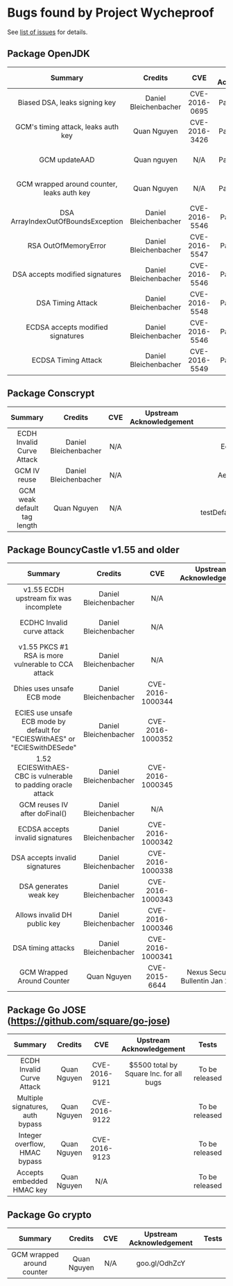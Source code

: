 # Bugs found by Project Wycheproof
See [list of issues](issues.md) for details.

## Package OpenJDK

|           Summary                |            Credits         |         CVE       |       Upstream Acknowledgement          | Tests                                  |
|:---------------------------:     |:--------------------------:|:-----------------:|:--------------------------------------: |:---------------------------------------:
| Biased DSA, leaks signing key    | Daniel Bleichenbacher      |CVE-2016-0695      | Oracle Critical Patch Update April 2016 | DsaTest: testDsaBias, testBiasSha1WithDSA                    |
| GCM's timing attack, leaks auth key | Quan Nguyen                |CVE-2016-3426      | Oracle Critical Patch Update April 2016 | N/A                                    |
| GCM updateAAD                    | Quan nguyen                | N/A               | Oracle Critical Patch Update April 2016 | AesGcmTest: testLateUpdateAAD          |
| GCM wrapped around counter, leaks auth key      | Quan Nguyen                | N/A               | Oracle Critical Patch Update April 2016 | AesGcmTest: testWrappedAroundCounter    |
| DSA ArrayIndexOutOfBoundsException   | Daniel Bleichenbacher      | CVE-2016-5546     | Oracle Critical Patch Update Jan 2017   | DsaTest: testInvalidSignatures         |
|  RSA  OutOfMemoryError           | Daniel Bleichenbacher      | CVE-2016-5547     | Oracle Critical Patch Update Jan 2017   | RsaSignatureTest: testVectors          |
| DSA accepts modified signatures  | Daniel Bleichenbacher      | CVE-2016-5546     | Oracle Critical Patch Update Jan 2017   | DsaTest: testModifiedSignatures        |
| DSA Timing Attack                | Daniel Bleichenbacher      | CVE-2016-5548     | Oracle Critical Patch Update Jan 2017   | DsaTest: testTiming                    |
| ECDSA accepts modified signatures| Daniel Bleichenbacher      | CVE-2016-5546     | Oracle Critical Patch Update Jan 2017   | EcdsaTest: testModifiedSignatures      |
| ECDSA Timing Attack              | Daniel Bleichenbacher      | CVE-2016-5549     | Oracle Critical Patch Update Jan 2017   | EcdsaTest: testTiming                  |

## Package Conscrypt

|           Summary                |            Credits         |         CVE       |       Upstream Acknowledgement          | Tests                                  |
|:---------------------------:     |:--------------------------:|:-----------------:|:--------------------------------------: |:---------------------------------------:
| ECDH Invalid Curve Attack        | Daniel Bleichenbacher      |  N/A              |                                         | EcdhTest: multiple tests               |
| GCM IV reuse                     | Daniel Bleichenbacher      |  N/A              |                                         | AesGcmTest: testIvReuse                |
| GCM weak default tag length      | Quan Nguyen                |  N/A              |                                         | AesGcmTest: testDefaultTagSizeIvParameterSpec                            |


## Package BouncyCastle v1.55 and older
|           Summary                |            Credits         |         CVE       |       Upstream Acknowledgement          | Tests                                  |
|:---------------------------:     |:--------------------------:|:-----------------:|:--------------------------------------: |:---------------------------------------:
| v1.55 ECDH upstream fix was incomplete | Daniel Bleichenbacher      |  N/A              |                                         | Ecdh: multiple tests                   |
| ECDHC Invalid curve attack       | Daniel Bleichenbacher      |  N/A              |                                         | EcdhTest: testModifiedPublic,testModifiedPublicSpec, testWrongOrder          |
| v1.55 PKCS #1 RSA is more vulnerable to CCA attack | Daniel Bleichenbacher      |  N/A              |                                         | RsaTest: testExceptions                |
| Dhies uses unsafe ECB mode       | Daniel Bleichenbacher      | CVE-2016-1000344  |                                         | DhiesTest                              |
| ECIES use unsafe ECB mode by default for "ECIESWithAES" or "ECIESwithDESede"       | Daniel Bleichenbacher      | CVE-2016-1000352  |                                         | EciesTest: testNotEcb, testDefaultEcies|
| 1.52 ECIESWithAES-CBC is vulnerable to padding oracle attack         | Daniel Bleichenbacher      | CVE-2016-1000345  |                                         | EciesTest: testExceptions              |
| GCM reuses IV after doFinal()    | Daniel Bleichenbacher      | N/A               |                                         |                                        |
| ECDSA accepts invalid signatures | Daniel Bleichenbacher      | CVE-2016-1000342  |                                         | EcdsaTest: testModifiedSignatures      |
| DSA accepts invalid signatures   | Daniel Bleichenbacher      | CVE-2016-1000338  |                                         | DsaTest: testModifiedsignatures        |
| DSA generates weak key           | Daniel Bleichenbacher      | CVE-2016-1000343  |                                         | DsaTest: testKeyGeneration             |
| Allows invalid DH public key     | Daniel Bleichenbacher      | CVE-2016-1000346  |                                         | DhTest: incomplete                     |
| DSA timing attacks               | Daniel Bleichenbacher      | CVE-2016-1000341  |                                         | DsaTest: testTiming                    |
| GCM Wrapped Around Counter       | Quan Nguyen                | CVE-2015-6644     | Nexus Security Bullentin Jan 2016       | AesGcmTest: testWrappedAroundCounter   |

## Package Go JOSE (https://github.com/square/go-jose)
|           Summary                |            Credits         |         CVE       |       Upstream Acknowledgement          | Tests                                  |
|:---------------------------:     |:--------------------------:|:-----------------:|:--------------------------------------: |:---------------------------------------:
| ECDH Invalid Curve Attack        | Quan Nguyen                | CVE-2016-9121     | $5500 total by Square Inc. for all bugs | To be released                         |
| Multiple signatures, auth bypass | Quan Nguyen                | CVE-2016-9122     |                                         | To be released                         |
| Integer overflow, HMAC bypass    | Quan Nguyen                | CVE-2016-9123     |                                         | To be released                         |
| Accepts embedded HMAC key        | Quan Nguyen                |   N/A             |                                         | To be released                         |

## Package Go crypto
|           Summary                |            Credits         |         CVE       |       Upstream Acknowledgement          | Tests                                  |
|:---------------------------:     |:--------------------------:|:-----------------:|:--------------------------------------: |:---------------------------------------:
| GCM wrapped around counter       | Quan Nguyen                |  N/A              |   goo.gl/OdhZcY  |
